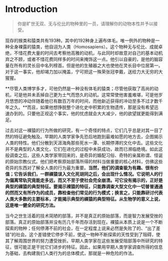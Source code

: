 # Introduction

> 你是旷世无双、无与伦比的物种里的一员，请理解你的动物本性并予以接受。

现存的猴类和猿类共有193种。其中的192种身上遍布体毛。唯一例外的物种是一种全身裸露的猿类，他自诩为人类（Homosapiens）。这个物种无与伦比、成就卓绝，不惜花费大量的时间去考察他高雅的动机，与此同时却故意对自己的基本动机弃之不顾，或者不惜花费同样多的时间来掩饰这一点。他引以自豪的，是他的脑容量在所有的灵长目中名列榜首。但是他的生殖器之大也使他在灵长目中位居第一。对于这一事实，他却竭力加以掩盖，宁可把这一殊荣张冠李戴，送给力大无穷的大猩猩。

**尽管人类博学多才，可他仍然是一种没有体毛的猿类；尽管他获取了高尚的动机，可是他并未丢掉自己更为土气而悠久的动机。这常常使他害羞难堪，可是他岁月悠悠的冲动伴随着他已有数百万年的时间，而他新近获得的冲动至多不过才数千年之久。**而且，如果他想挣脱整个进化史中积累的生物遗传，那是没有希望迅速办到的。只要他正视这个事实，他的忧虑就会大大减少，他的欲望就更能得到满足。

过去对这一裸猿的行为所做的研究，有一个奇怪的特点，它们几乎总是对其一目了然的特征避免触及。早期的人类学家争先恐后地跑到最难如愿的地方去，企图揭示人类的特性。他们分散到天涯海角那些死水一潭、长期停滞的文化中去。这些文化并不是典型的人类文化，它们在进化的过程中未获成功，故而已濒临绝境。如此这般调查之后，这些人类学家带回来的，是奇异的婚配习俗、奇特的亲属称谓、怪诞的原始宗教仪式。他们把考察原始部落所得的材料当做重要的核心材料，仿佛这些奇异的东西对了解全人类的行为最为重要。**当然，他们的调查极为有趣、很有价值；它告诉我们，一群祼猿误入文化死胡同之后，会出现什么情况。它说明人的行为偏离常轨究竟能走多远，而又不至于使社会完全崩溃。可它没有揭示的，正好是典型的祼猿的典型特征。要揭示裸猿的特征，只能靠调查大型文化中一切普普通通的然而又有所作为的成员，靠检查他们常见的行为模式；换言之，只能靠研讨代表人类大多数的主要标本，才能揭示典型的祼猿的典型特征。从生物学的意义上说，这是唯一健全的研究方法。**

当今之世生活着的技术简陋的部落，并不是真正的原始部落，而是智力发展受挫的部落。真正的原始部落并没有历几千年而存活到现在。裸猿从本质上说是一个不断探索的物种；任何停滞不前的社会，在一定程度上说来必然是失败了的、“出了差错”的社会。这个差错使它停步不前，使这一物种不断探索的天性受到了阻碍，使其了解周围世界的努力遭受挫折。早期人类学家在这些发展受阻部落中所研究的特征，很可能正是干扰它们进步的特征。因此，如果用早期人类学家调查所得的信息为基础，去构建我们人类行为的总体模式，那就是一种危险的作法。

